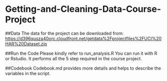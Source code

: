# Getting-and-Cleaning-Data-Course-Project

##Data
The data for the project can be downloaded from:
https://d396qusza40orc.cloudfront.net/getdata%2Fprojectfiles%2FUCI%20HAR%20Dataset.zip

##Run the Code
Please kindly refer to run_analysis.R
You can run it with R or Rstudio.
It performs all the 5 step required in the course project.

##Codebook
Codebook.md provides more details and helps to describe the variables in the script.
